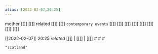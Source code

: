 ```yaml
---
alias: [2022-02-07,20:25]
---
```

 mother [[]] [[]]
 related [[]] [[]]
 `contemporary events` [[]] [[]] [[]] [[]] [[]] [[]] [[]] [[]]

[[2022-02-07]] 20:25 _related_ [[]] | [[]] | [[]] # # #

```query
"scotland"
```